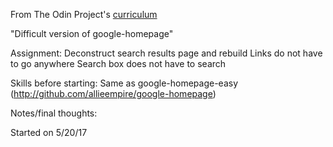 From The Odin Project's [curriculum](http://www.theodinproject.com/web-development-101/html-css)

"Difficult version of google-homepage"

Assignment:
	Deconstruct search results page and rebuild
	Links do not have to go anywhere
	Search box does not have to search

Skills before starting:
	Same as google-homepage-easy (http://github.com/allieempire/google-homepage)

Notes/final thoughts:


Started on 5/20/17